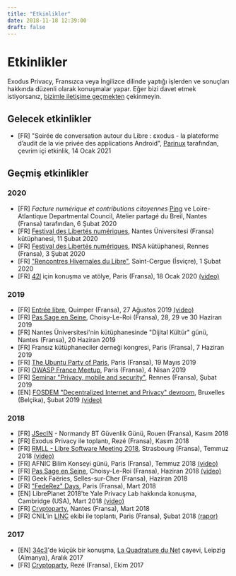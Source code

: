 ```yaml
---
title: "Etkinlikler"
date: 2018-11-18 12:39:00
draft: false
---
```

# Etkinlikler

Exodus Privacy, Fransızca veya İngilizce dilinde yaptığı işlerden ve sonuçları hakkında düzenli olarak konuşmalar yapar. Eğer bizi davet etmek istiyorsanız, [bizimle iletişime geçmekten](/tr/page/who/) çekinmeyin.


## Gelecek etkinlikler
* [FR] "Soirée de conversation autour du Libre : εxodus - la plateforme d’audit de la vie privée des applications Android", [Parinux](https://parinux.org/Soiree-de-Conversations-autour-du-Libre-SCL-du-jeudi-14-janvier-2021) tarafından, çevrim içi etkinlik, 14 Ocak 2021

## Geçmiş etkinlikler

### 2020
* [FR] _Facture numérique et contributions citoyennes_ [Ping](https://www.pingbase.net/) ve Loire-Atlantique Departmental Council, Atelier partagé du Breil, Nantes (Fransa) tarafından, 6 Şubat 2020
* [FR] [Festival des Libertés numériques](https://fdln.insa-rennes.fr/), Nantes Üniversitesi (Fransa) kütüphanesi, 11 Şubat 2020
* [FR] [Festival des Libertés numériques](https://fdln.insa-rennes.fr/), INSA kütüphanesi, Rennes (Fransa), 3 Şubat 2020
* [FR] ["Rencontres Hivernales du Libre"](https://2020.hivernal.es/), Saint-Cergue (İsviçre), 1 Şubat 2020
* [FR] [42l](https://42l.fr/) için konuşma ve atölye, Paris (Fransa), 18 Ocak 2020 [(video)](https://video.tedomum.net/videos/watch/2035a814-ecfe-4e67-8b6f-6d4438477efe)

### 2019
* [FR] [Entrée libre](https://www.centredesabeilles.fr/entree-libre/), Quimper (Fransa), 27 Ağustos 2019 [(video)](https://peer.hostux.social/videos/watch/491e4aa0-51d8-460a-a535-a9bbb6a03618)
* [FR] [Pas Sage en Seine](https://passageenseine.fr/), Choisy-Le-Roi (Fransa), 28, 29 ve 30 Haziran 2019
* [FR] Nantes Üniversitesi'nin kütüphanesinde "Dijital Kültür" günü, Nantes (Fransa), 20 Haziran 2019
* [FR] Fransız kütüphaneciler derneği kongresi, Paris (Fransa), 7 Haziran 2019
* [FR] [The Ubuntu Party of Paris](https://www.ubuntu-paris.org/), Paris (Fransa), 19 Mayıs 2019
* [FR] [OWASP France Meetup](https://www.meetup.com/fr-FR/owasp-france/events/259215813/), Paris (Fransa), 4 Nisan 2019
* [FR] [Seminar "Privacy, mobile and security"](https://fdln2019.insa-rennes.fr/decrypter/seminaire-vie-privee-mobile-et-securite/), Rennes (Fransa), Şubat 2019
* [EN] [FOSDEM "Decentralized Internet and Privacy" devroom](https://fosdem.org/2019/schedule/track/decentralized_internet_and_privacy/), Bruxelles (Belçika), Şubat 2019 [(video)](https://video.exodus-privacy.eu.org/videos/watch/596cadb2-6055-437a-bd86-3b0e98458ca1)

### 2018
* [FR] [JSecIN](http://jsecin.insa-rouen.fr/) - Normandy BT Güvenlik Günü, Rouen (Fransa), Kasım 2018
* [FR] Exodus Privacy ile toplantı, Rezé (Fransa), Kasım 2018
* [FR] [RMLL - Libre Software Meeting 2018](https://2018.rmll.info/en/), Strasbourg (Fransa), Temmuz 2018 [(video)](http://www.canalc2.tv/video/15194)
* [FR] AFNIC Bilim Konseyi günü, Paris (Fransa), Temmuz 2018 [(video)](https://www.youtube.com/watch?v=SlibjEJKO6Y&feature=youtu.be#t=6h21m09s)
* [FR] [Pas Sage en Seine](https://passageenseine.fr/), Choisy-Le-Roi (Fransa), Haziran 2018 [(video)](http://data.passageenseine.org/2018/exodus-privacy_analyser-comportement-applications-mobiles.webm)
* [FR] Geek Faëries, Selles-sur-Cher (Fransa), Haziran 2018
* [FR] ["FedeRez" Days](https://www.federez.net/journees/2018/), Paris (Fransa), Mart 2018
* [EN] LibrePlanet 2018'te Yale Privacy Lab hakkında konuşma, Cambridge (USA), Mart 2018 [(video)](https://media.libreplanet.org/u/libreplanet/m/exposing-hidden-surveillance-in-mobile-apps/)
* [FR] [Cryptoparty](https://cafevieprivee-nantes.fr/), Nantes (Fransa), Mart 2018
* [FR] CNIL'in [LINC](https://linc.cnil.fr/) ekibi ile toplantı, Paris (Fransa), Şubat 2018 [(rapor)](/en/post/retour-sur-notre-rencontre-avec-la-cnil/)

### 2017
* [EN] [34c3](https://events.ccc.de/congress/2017/wiki/index.php/Main_Page)'de küçük bir konuşma, [La Quadrature du Net](https://www.laquadrature.net/en/) çayevi, Leipzig (Almanya), Aralık 2017
* [FR] [Cryptoparty](https://cafevieprivee-nantes.fr/), Rezé (Fransa), Ekim 2017
